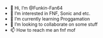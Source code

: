 - 👋 Hi, I’m @Funkin-Fan64
- 👀 I’m interested in FNF, Sonic and etc.
- 🌱 I’m currently learning Proggamation
- 💞️ I’m looking to collaborate on some stuff
- 📫 How to reach me an fnf mof

<!---
Funkin-Fan64/Funkin-Fan64 is a ✨ special ✨ repository because its `README.md` (this file) appears on your GitHub profile.
You can click the Preview link to take a look at your changes.
--->
